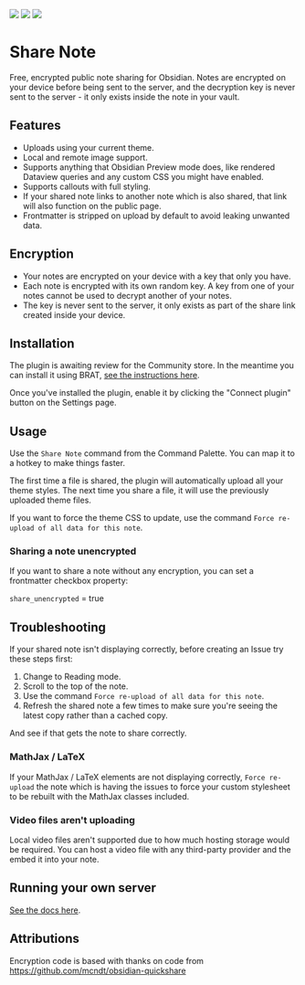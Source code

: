 ![](https://img.shields.io/github/license/alangrainger/obsidian-share) ![](https://img.shields.io/github/v/release/alangrainger/obsidian-share?style=flat-square) ![](https://img.shields.io/github/downloads/alangrainger/obsidian-share/total)

# Share Note

Free, encrypted public note sharing for Obsidian. Notes are encrypted on your device before being sent to the server, and the decryption key is never sent to the server - it only exists inside the note in your vault.

## Features

- Uploads using your current theme.
- Local and remote image support.
- Supports anything that Obsidian Preview mode does, like rendered Dataview queries and any custom CSS you might have enabled.
- Supports callouts with full styling.
- If your shared note links to another note which is also shared, that link will also function on the public page.
- Frontmatter is stripped on upload by default to avoid leaking unwanted data.

## Encryption

- Your notes are encrypted on your device with a key that only you have.
- Each note is encrypted with its own random key. A key from one of your notes cannot be used to decrypt another of your notes.
- The key is never sent to the server, it only exists as part of the share link created inside your device.

## Installation

The plugin is awaiting review for the Community store. In the meantime you can install it using BRAT, [see the instructions here](docs/BRAT.md).

Once you've installed the plugin, enable it by clicking the "Connect plugin" button on the Settings page.

## Usage

Use the `Share Note` command from the Command Palette. You can map it to a hotkey to make things faster.

The first time a file is shared, the plugin will automatically upload all your theme styles. The next time you share a file, it will use the previously uploaded theme files. 

If you want to force the theme CSS to update, use the command `Force re-upload of all data for this note`.

### Sharing a note unencrypted

If you want to share a note without any encryption, you can set a frontmatter checkbox property:

`share_unencrypted` = true

## Troubleshooting

If your shared note isn't displaying correctly, before creating an Issue try these steps first:

1. Change to Reading mode.
2. Scroll to the top of the note.
3. Use the command `Force re-upload of all data for this note`.
4. Refresh the shared note a few times to make sure you're seeing the latest copy rather than a cached copy.

And see if that gets the note to share correctly.

### MathJax / LaTeX

If your MathJax / LaTeX elements are not displaying correctly, `Force re-upload` the note which is having the issues to force your custom stylesheet to be rebuilt with the MathJax classes included.

### Video files aren't uploading

Local video files aren't supported due to how much hosting storage would be required. You can host a video file with any third-party provider and the embed it into your note.

## Running your own server

[See the docs here](docs/Running%20your%20own%20server.md).

## Attributions

Encryption code is based with thanks on code from https://github.com/mcndt/obsidian-quickshare
